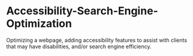 # Accessibility-Search-Engine-Optimization
Optimizing a webpage, adding accessibility features to assist with clients that may have disabilities, and/or search engine efficiency.
